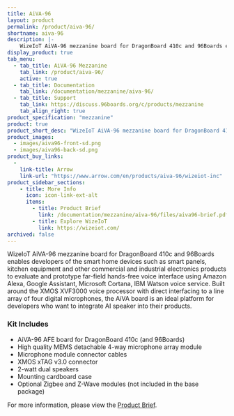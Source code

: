 ```yaml
---
title: AiVA-96
layout: product
permalink: /product/aiva-96/
shortname: aiva-96
description: |-
    WizeIoT AiVA-96 mezzanine board for DragonBoard 410c and 96Boards enables developers of the smart home devices such as smart panels, kitchen equipment and other commercial and industrial electronics products to evaluate and prototype far-field hands-free voice interface using Amazon Alexa, Google Assistant, Microsoft Cortana, IBM Watson voice service. Built around the XMOS XVF3000 voice processor with direct interfacing to a line array of four digital microphones, the AiVA board is an ideal platform for developers who want to integrate AI speaker into their products.
display_product: true
tab_menu:
  - tab_title: AiVA-96 Mezzanine
    tab_link: /product/aiva-96/
    active: true
  - tab_title: Documentation
    tab_link: /documentation/mezzanine/aiva-96/
  - tab_title: Support
    tab_link: https://discuss.96boards.org/c/products/mezzanine
    tab_align_right: true
product_specification: "mezzanine"
product: true
product_short_desc: "WizeIoT AiVA-96 mezzanine board for DragonBoard 410c and 96Boards enables developers of the smart home devices such as smart panels, kitchen equipment and other commercial and industrial electronics products to evaluate and prototype far-field hands-free voice interface using Amazon Alexa, Google Assistant, Microsoft Cortana, IBM Watson voice service."
product_images:
  - images/aiva96-front-sd.png
  - images/aiva96-back-sd.png
product_buy_links:
  -
    link-title: Arrow
    link-url: "https://www.arrow.com/en/products/aiva-96/wizeiot-inc"
product_sidebar_sections:
    - title: More Info
      icon: icon-link-ext-alt
      items:
        - title: Product Brief
          link: /documentation/mezzanine/aiva-96/files/aiva96-brief.pdf
        - title: Explore WizeIoT
          link: https://wizeiot.com/
archived: false
---
```


WizeIoT AiVA-96 mezzanine board for DragonBoard 410c and 96Boards enables developers of the smart home devices such as smart panels, kitchen equipment and other commercial and industrial electronics products to evaluate and prototype far-field hands-free voice interface using Amazon Alexa, Google Assistant, Microsoft Cortana, IBM Watson voice service. Built around the XMOS XVF3000 voice processor with direct interfacing to a line array of four digital microphones, the AiVA board is an ideal platform for developers who want to integrate AI speaker into their products.

### Kit Includes

- AiVA-96 AFE board for DragonBoard 410c (and 96Boards)
- High quality MEMS detachable 4-way microphone array module
- Microphone module connector cables
- XMOS xTAG v3.0 connector
- 2-watt dual speakers
- Mounting cardboard case
- Optional Zigbee and Z-Wave modules (not included in the base package)

For more information, please view the [Product Brief](/documentation/mezzanine/aiva-96/files/aiva96-brief.pdf).
